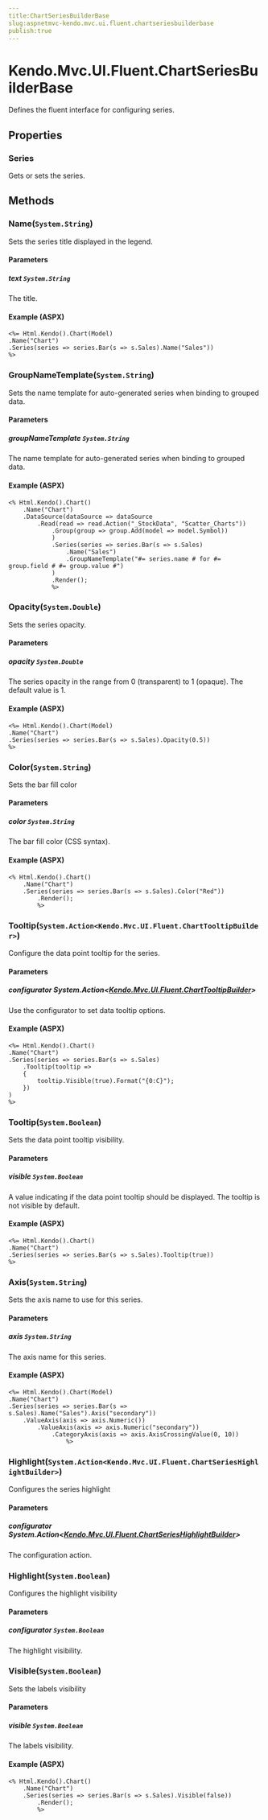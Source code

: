 ```yaml
---
title:ChartSeriesBuilderBase
slug:aspnetmvc-kendo.mvc.ui.fluent.chartseriesbuilderbase
publish:true
---
```


# Kendo.Mvc.UI.Fluent.ChartSeriesBuilderBase
Defines the fluent interface for configuring series.


## Properties
### Series
Gets or sets the series.



## Methods

### Name(`System.String`)
Sets the series title displayed in the legend.


#### Parameters

##### text `System.String`
The title.




#### Example (ASPX)
    <%= Html.Kendo().Chart(Model)
    .Name("Chart")
    .Series(series => series.Bar(s => s.Sales).Name("Sales"))
    %>


### GroupNameTemplate(`System.String`)
Sets the name template for auto-generated series when binding to grouped data.


#### Parameters

##### groupNameTemplate `System.String`
The name template for auto-generated series when binding to grouped data.




#### Example (ASPX)
    <% Html.Kendo().Chart()
        .Name("Chart")
        .DataSource(dataSource => dataSource
            .Read(read => read.Action("_StockData", "Scatter_Charts"))
                .Group(group => group.Add(model => model.Symbol))
                )
                .Series(series => series.Bar(s => s.Sales)
                    .Name("Sales")
                    .GroupNameTemplate("#= series.name # for #= group.field # #= group.value #")
                )
                .Render();
                %>


### Opacity(`System.Double`)
Sets the series opacity.


#### Parameters

##### opacity `System.Double`
The series opacity in the range from 0 (transparent) to 1 (opaque).
            The default value is 1.




#### Example (ASPX)
    <%= Html.Kendo().Chart(Model)
    .Name("Chart")
    .Series(series => series.Bar(s => s.Sales).Opacity(0.5))
    %>


### Color(`System.String`)
Sets the bar fill color


#### Parameters

##### color `System.String`
The bar fill color (CSS syntax).




#### Example (ASPX)
    <% Html.Kendo().Chart()
        .Name("Chart")
        .Series(series => series.Bar(s => s.Sales).Color("Red"))
            .Render();
            %>


### Tooltip(`System.Action<Kendo.Mvc.UI.Fluent.ChartTooltipBuilder>`)
Configure the data point tooltip for the series.


#### Parameters

##### configurator System.Action<[Kendo.Mvc.UI.Fluent.ChartTooltipBuilder](/api/wrappers/aspnet-mvc/Kendo.Mvc.UI.Fluent/ChartTooltipBuilder)>
Use the configurator to set data tooltip options.




#### Example (ASPX)
    <%= Html.Kendo().Chart()
    .Name("Chart")
    .Series(series => series.Bar(s => s.Sales)
        .Tooltip(tooltip =>
        {
            tooltip.Visible(true).Format("{0:C}");
        })
    )
    %>


### Tooltip(`System.Boolean`)
Sets the data point tooltip visibility.


#### Parameters

##### visible `System.Boolean`
A value indicating if the data point tooltip should be displayed.
            The tooltip is not visible by default.




#### Example (ASPX)
    <%= Html.Kendo().Chart()
    .Name("Chart")
    .Series(series => series.Bar(s => s.Sales).Tooltip(true))
    %>


### Axis(`System.String`)
Sets the axis name to use for this series.


#### Parameters

##### axis `System.String`
The axis name for this series.




#### Example (ASPX)
    <%= Html.Kendo().Chart(Model)
    .Name("Chart")
    .Series(series => series.Bar(s => s.Sales).Name("Sales").Axis("secondary"))
        .ValueAxis(axis => axis.Numeric())
            .ValueAxis(axis => axis.Numeric("secondary"))
                .CategoryAxis(axis => axis.AxisCrossingValue(0, 10))
                    %>


### Highlight(`System.Action<Kendo.Mvc.UI.Fluent.ChartSeriesHighlightBuilder>`)
Configures the series highlight


#### Parameters

##### configurator System.Action<[Kendo.Mvc.UI.Fluent.ChartSeriesHighlightBuilder](/api/wrappers/aspnet-mvc/Kendo.Mvc.UI.Fluent/ChartSeriesHighlightBuilder)>
The configuration action.





### Highlight(`System.Boolean`)
Configures the highlight visibility


#### Parameters

##### configurator `System.Boolean`
The highlight visibility.





### Visible(`System.Boolean`)
Sets the labels visibility


#### Parameters

##### visible `System.Boolean`
The labels visibility.




#### Example (ASPX)
    <% Html.Kendo().Chart()
        .Name("Chart")
        .Series(series => series.Bar(s => s.Sales).Visible(false))
            .Render();
            %>




